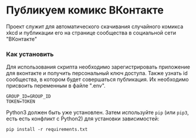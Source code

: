 # Публикуем комикс ВКонтакте

Проект служит для автоматического скачивания случайного комикса xkcd и публикации его на странице сообщества в социальной сети "ВКонтакте"

### Как установить
Для использования скрипта необходимо зарегистрировать приложение для вконтакте и получить персональный ключ доступа.
Также узнать id сообщества, в котором будет совершаться публикация. 
Их необходимо присвоить переменным в файле ".env".
```
GROUP_ID=GROUP_ID
TOKEN=TOKEN
```

Python3 должен быть уже установлен. 
Затем используйте `pip` (или `pip3`, есть есть конфликт с Python2) для установки зависимостей:
```
pip install -r requirements.txt
```

